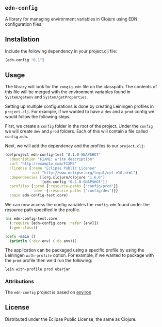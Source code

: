 ## `edn-config`


A library for managing environment variables in Clojure using EDN configuration files.

## Installation

Include the following dependency in your project.clj file:

```clojure
[edn-config "0.1"]
```

## Usage

The library will look for the `congig.edn` file on the classpath. The contents of this
file will be merged with the environment variables found in `System/getenv` and `System/getProperties`.

Setting up multiple configurations is done by creating Leiningen profiles in `project.clj`. For example,
if we wanted to have a `dev` and a `prod` config we would follow the following steps.

First, we create a `config` folder in the root of the project. Under the `config` we will create `dev`
and `prod` folders. Each of this will contain a file called `config.edn`.

Next, we will add the dependency and the profiles to our `project.clj`:

```clojure
(defproject edn-config-test "0.1.0-SNAPSHOT"
  :description "FIXME: write description"
  :url "http://example.com/FIXME"
  :license {:name "Eclipse Public License"
            :url "http://www.eclipse.org/legal/epl-v10.html"}
  :dependencies [[org.clojure/clojure "1.6.0"]
                 [edn-config "0.1.0-SNAPSHOT"]]
  :profiles {:prod {:resource-paths ["config/prod"]}
             :dev  {:resource-paths ["config/dev"]}}
  :main edn-config-test.core)

```

We can now access the config variables the `config.edn` found under the resource path specified in the profile.


```clojure
(ns edn-config-test.core
  (:require [edn-config.core :refer [env]])
  (:gen-class))

(defn -main []
  (println (:dev env) (:db env)))
```

The application can be packaged using a specific profile by using the Leiningen `with-profile` option.
For example, if we wanted to package with the `prod` profile then we'd run the following:

```
lein with-profile prod uberjar
```

### Attributions

The `edn-config` project is based on [environ](https://github.com/weavejester/environ).

## License

Distributed under the Eclipse Public License, the same as Clojure.
